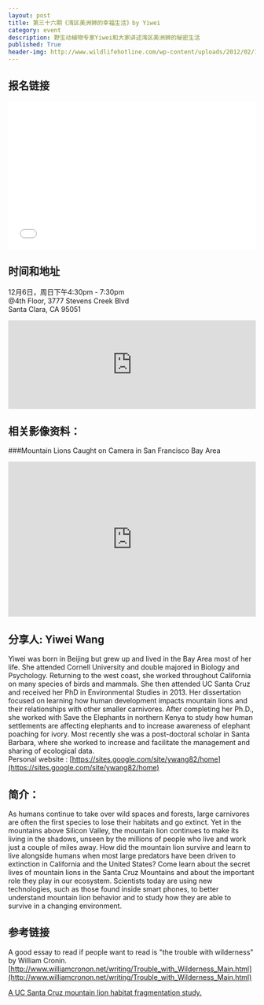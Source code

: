 ```yaml
---
layout: post
title: 第三十六期《湾区美洲狮的幸福生活》by Yiwei
category: event
description: 野生动植物专家Yiwei和大家讲述湾区美洲狮的秘密生活
published: True
header-img: http://www.wildlifehotline.com/wp-content/uploads/2012/02/10084785.jpg
---
```


## 报名链接

<div style="width:100%; text-align:left;" ><iframe  src="//eventbrite.com/tickets-external?eid=19795432672&ref=etckt" frameborder="0" height="300" width="100%" vspace="0" hspace="0" marginheight="5" marginwidth="5" scrolling="auto" allowtransparency="true"></iframe></div>

## 时间和地址

12月6日，周日下午4:30pm - 7:30pm  
@4th Floor, 3777 Stevens Creek Blvd  
Santa Clara, CA 95051

<iframe width="100%" height="180" frameborder="0" style="border:0"
src="https://www.google.com/maps/embed/v1/place?q=3777%20Stevens%20Creek%20Blvd%20Santa%20Clara%2C%20CA%2095054&key=AIzaSyBU8Fpde0IWAvSPYuvrpcjOHm_8scuCusk" allowfullscreen></iframe>


## 相关影像资料：

###Mountain Lions Caught on Camera in San Francisco Bay Area

<iframe width="100%" height="315" src="https://www.youtube.com/embed/8DvnZYTwJu8" frameborder="0" allowfullscreen></iframe>

## 分享人: Yiwei Wang 

Yiwei was born in Beijing but grew up and lived in the Bay Area most of her life. She attended Cornell University and double majored in Biology and Psychology. Returning to the west coast, she worked throughout California on many species of birds and mammals. She then attended UC Santa Cruz and received her PhD in Environmental Studies in 2013. Her dissertation focused on learning how human development impacts mountain lions and their relationships with other smaller carnivores. After completing her Ph.D., she worked with Save the Elephants in northern Kenya to study how human settlements are affecting elephants and to increase awareness of elephant poaching for ivory. Most recently she was a post-doctoral scholar in Santa Barbara, where she worked to increase and facilitate the management and sharing of ecological data.  
Personal website : [https://sites.google.com/site/ywang82/home](https://sites.google.com/site/ywang82/home)

## 简介：

As humans continue to take over wild spaces and forests, large carnivores are often the first species to lose their habitats and go extinct. Yet in the mountains above Silicon Valley, the mountain lion continues to make its living in the shadows, unseen by the millions of people who live and work just a couple of miles away. How did the mountain lion survive and learn to live alongside humans when most large predators have been driven to extinction in California and the United States? Come learn about the secret lives of mountain lions in the Santa Cruz Mountains and about the important role they play in our ecosystem. Scientists today are using new technologies, such as those found inside smart phones, to better understand mountain lion behavior and to study how they are able to survive in a changing environment.

## 参考链接
A good essay to read if people want to read is "the trouble with wilderness" by William Cronin. 
[http://www.williamcronon.net/writing/Trouble_with_Wilderness_Main.html](http://www.williamcronon.net/writing/Trouble_with_Wilderness_Main.html)

[A UC Santa Cruz mountain lion habitat fragmentation study.](http://santacruzpumas.org)


